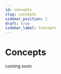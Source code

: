 ```yaml
---
id: concepts
slug: concepts
sidebar_position: 1
draft: true
sidebar_label: Concepts
---
```


# Concepts

coming soon